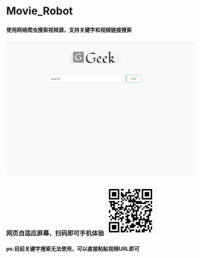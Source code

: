 # Movie_Robot
###

#### 使用网络爬虫搜索视频源，支持关键字和视频链接搜索
### ![movie_robot](https://github.com/CarryChang/movie_robot/blob/master/logo.png)
### 

### 网页自适应屏幕，扫码即可手机体验 ![movie_robot](https://github.com/CarryChang/movie_robot/blob/master/qr.png)
#### ps:目前关键字搜索无法使用，可以直接粘贴视频URL即可
